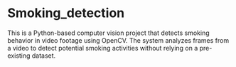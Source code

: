 # Smoking_detection
This is a Python-based computer vision project that detects smoking behavior in video footage using OpenCV. The system analyzes frames from a video to detect potential smoking activities without relying on a pre-existing dataset.
